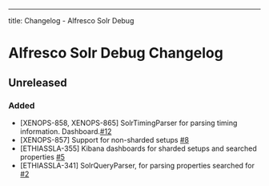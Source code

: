---
title: Changelog - Alfresco Solr Debug

# Alfresco Solr Debug Changelog

## Unreleased

### Added
* [XENOPS-858, XENOPS-865] SolrTimingParser for parsing timing information. Dashboard.[#12][#13]	
* [XENOPS-857] Support for non-sharded setups [#8]
* [ETHIASSLA-355] Kibana dashboards for sharded setups and searched properties [#5]
* [ETHIASSLA-341] SolrQueryParser, for parsing properties searched for [#2]

[#2]: https://github.com/xenit-eu/alfresco-solr-debug/pull/2
[#5]: https://github.com/xenit-eu/alfresco-solr-debug/pull/5
[#8]: https://github.com/xenit-eu/alfresco-solr-debug/pull/8
[#12]: https://github.com/xenit-eu/alfresco-solr-debug/pull/12
[#13]: https://github.com/xenit-eu/alfresco-solr-debug/pull/13


